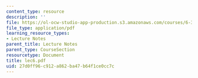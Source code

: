 ```yaml
---
content_type: resource
description: ''
file: https://ol-ocw-studio-app-production.s3.amazonaws.com/courses/6-336j-introduction-to-numerical-simulation-sma-5211-fall-2003/27d0ff96c912a862ba47b64f1ce0cc7c_lec6.pdf
file_type: application/pdf
learning_resource_types:
- Lecture Notes
parent_title: Lecture Notes
parent_type: CourseSection
resourcetype: Document
title: lec6.pdf
uid: 27d0ff96-c912-a862-ba47-b64f1ce0cc7c
---
```

